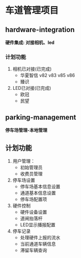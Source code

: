 # 车道管理项目

## hardware-integration

**硬件集成: 对接相机、led**

### 计划功能

1. 相机已对接(已完成)
    - 华夏智信 v82 v83 v85 v86
    - 臻识
2. LED已对接(已完成)
    - 欧冠
    - 民望

## parking-management

**停车场管理-本地管理**

## 计划功能

1. 用户管理：
    - 初始管理员
    - 收费员管理
2. 停车场设置
    - 停车场基本信息设置
    - 通道基本信息设置
    - 停车场配置项
3. 硬件控制
    - 硬件设备设置
    - 道闸抬落杆
    - LED显示播报配置
4. 停车记录
    - 处理硬件上报的流水
    - 当前通道车辆信息
    - 滞留车辆查询
